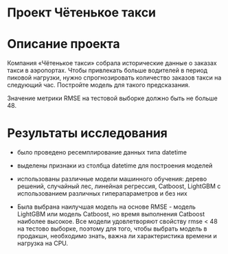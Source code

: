
# Проект Чётенькое такси

# Описание проекта

Компания «Чётенькое такси» собрала исторические данные о заказах такси в аэропортах. Чтобы привлекать больше водителей в период пиковой нагрузки, нужно спрогнозировать количество заказов такси на следующий час. Постройте модель для такого предсказания.

Значение метрики RMSE на тестовой выборке должно быть не больше 48.



# Результаты исследования 

- было проведено ресемплирование данных типа datetime

- выделены признаки из столбца datetime для построения моделей

- использованы различные модели машинного обучения: дерево решений, случайный лес, линейная регрессия, Catboost, LightGBM с использованием различных гиперапараметров и без них

- Была выбрана наилучшая модель на основе RMSE - модель LightGBM или модель Catboost, но время выполнения Catboost наиболее высокое. Все модели удовлетворяют свойству rmse < 48 на тестово выборке, поэтому для того, чтобы выбрать модель в продакшн, необходимо знать, важна ли характеристика времени и нагрузка на CPU.
